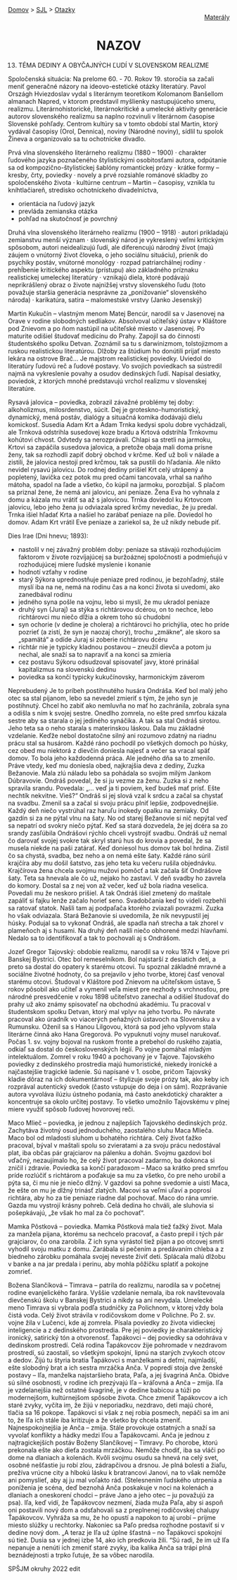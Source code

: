 <div align="center">
    <div align="left">
        <a href="/README.md">Domov</a>
        >
        <a href="../SLOVENCINA.md">SJL</a>
        >
        <a href="../ustne-otazky.md">Otazky</a>
    </div>
    <div align="right">
        <a href="https://drive.google.com/drive/folders/">Materály</a>
    </div>

# NAZOV
</div>

13. TÉMA DEDINY A OBYČAJNÝCH ĽUDÍ V SLOVENSKOM REALIZME

Spoločenská situácia:
Na prelome 60. - 70. Rokov 19. storočia sa začali meniť generačné názory na ideovo-estetické otázky literatúry. Pavol Országh Hviezdoslav vydal s literárnym teoretikom Kolomanom Banšellom almanach Napred, v ktorom predstavil myšlienky nastupujúceho smeru, realizmu. Literárnohistorické, literárnokritické a umelecké aktivity generácie autorov slovenského realizmu sa naplno rozvinuli v literárnom časopise Slovenské pohľady. Centrom kultúry sa v tomto období stal Martin, ktorý vydával časopisy (Orol, Dennica), noviny (Národné noviny), sídlil tu spolok Žineva a organizovalo sa tu ochotnícke divadlo.

Prvá vlna slovenského literárneho realizmu
(1880 – 1900)
· charakter ľudového jazyka poznačeného štylistickými osobitosťami autora, odpútanie sa od
kompozično-štylistickej šablóny romantickej prózy
· krátke formy – kresby, črty, poviedky
· novely a prvé rozsiahle románové skladby zo spoločenského života
· kultúrne centrum – Martin – časopisy, vznikla tu kníhtlačiareň, stredisko ochotníckeho divadelníctva, 
- orientácia na ľudový jazyk
- prevláda zemianska otázka
- pohľad na skutočnosť je povrchný

Druhá vlna slovenského literárneho realizmu
(1900 – 1918)
· autori prikladajú zemianstvu menší význam
· slovenský národ je vykreslený veľmi kritickým spôsobom, autori neidealizujú ľudí, ale diferencujú národný život (majú záujem o vnútorný život človeka, o jeho sociálnu situáciu), prienik do psychiky postáv, vnútorné monológy
· rozpad patriarchálnej rodiny
· prehĺbenie kritického aspektu (prístupu) ako základného príznaku realistickej umeleckej literatúry
· vznikajú diela, ktoré podávajú neprikrášlený obraz o živote najnižšej vrstvy slovenského ľudu (toto považuje staršia generácia nesprávne za „ponižovanie“ slovenského národa)
· karikatúra, satira – malomestské vrstvy (Janko Jesenský)

Martin Kukučín – vlastným menom Matej Bencúr, narodil sa v Jasenovej na Orave v rodine slobodných sedliakov. Absolvoval učiteľský ústav v Kláštore pod Znievom a po ňom nastúpil na učiteľské miesto v Jasenovej. Po maturite odišiel študovať medicínu do Prahy. Zapojil sa do činnosti študentského spolku Detvan. Zoznámil sa tu s darwinizmom, tolstojizmom a ruskou realistickou literatúrou. Dlžoby za štúdium ho donútili prijať miesto lekára na ostrove Brač... 
Je majstrom realistickej poviedky. Uviedol do literatúry ľudovú reč a ľudové postavy. Vo svojich poviedkach sa sústredil najmä na vykreslenie povahy a osudov dedinských ľudí. Napísal desiatky, poviedok, z ktorých mnohé predstavujú vrchol realizmu v slovenskej literatúre.

Rysavá jalovica – poviedka, zobrazil závažné problémy tej  doby: alkoholizmus, milosrdenstvo, súcit. Dej je groteskno-humoristický, dynamický, mená postáv, dialógy a situačná komika dodávajú dielu komickosť. Susedia Adam Krt a Adam Trnka kedysi spolu dobre vychádzali, ale Trnková odstrihla susedovej koze bradu a Krtová odstrihla Trnkovmu kohútovi chvost. Odvtedy sa nerozprávali. Chlapi sa stretli na jarmoku, Krtovi sa zapáčila susedova jalovica, a pretože  obaja mali doma prísne ženy, tak sa rozhodli zapiť dobrý obchod v krčme. Keď už boli v nálade a zistili, že jalovica nestojí pred krčmou, tak sa pustili do hľadania. Ale nikto nevidel rysavú jalovicu. Do rodnej dediny prišiel Krt celý utrápený a popletený, lavička cez potok mu pred očami tancovala, vrhal sa naňho mátoha, spadol na ľade a všetko, čo kúpil na jarmoku, porozbíjal. S plačom sa priznal žene, že nemá ani jalovicu, ani peniaze. Žena Eva ho vyhnala z domu a kázala mu vrátiť sa až s jalovicou. Trnka doviedol ku Krtovcom jalovicu, lebo jeho žena ju odviazala spred krčmy nevediac, že ju predal. Trnka išiel hľadať Krta a našiel ho zarábať peniaze na píle. Doviedol ho domov. Adam Krt vrátil Eve peniaze a zariekol sa, že už nikdy nebude piť. 

Dies Irae (Dni hnevu; 1893):
- nastolil v nej závažný problém doby: peniaze sa stávajú rozhodujúcim faktorom v živote rozvíjajúcej sa buržoáznej spoločnosti a podmieňujú v rozhodujúcej miere ľudské myslenie i konanie
- hodnotí vzťahy v rodine
- starý Sýkora uprednostňuje peniaze pred rodinou, je bezohľadný, stále myslí iba na ne, nemá na rodinu čas a na konci života si uvedomí, ako zanedbával rodinu
- jedného syna pošle na vojnu, lebo si myslí, že mu ukradol peniaze
- druhý syn (Juraj) sa stýka s richtárovou dcérou, on to nechce, lebo richtárovci mu niečo dĺžia a okrem toho sú chudobní
- syn ochorie (v dedine je cholera) a richtárovci ho prichýlia, otec ho príde pozrieť (a zistí, že syn je naozaj chorý), trochu „zmäkne“, ale skoro sa „spamätá“ a odíde
Juraj si zoberie richtárovu dcéru
- richtár nie je typicky kladnou postavou – zneužil dievča a potom ju nechal, ale snaží sa to napraviť a na konci sa zmieria
- cez postavu Sýkoru odsudzoval spisovateľ javy, ktoré prinášal kapitalizmus na slovenskú dedinu
- poviedka sa končí typicky kukučínovsky, harmonickým záverom

Neprebudený
Je to príbeh postihnutého husára Ondráša. Keď bol malý jeho otec sa stal pijanom, lebo sa nevedel zmieriť s tým, že jeho syn je postihnutý. Chcel ho zabiť ako nemluvňa no mať ho zachránila, zobrala syna a odišla s ním k svojej sestre. Onedlho zomrela, no ešte pred smrťou kázala sestre aby sa starala o jej jediného synáčika. A tak sa stal Ondráš sirotou. Jeho teta sa o neho starala s materinskou láskou. Dala mu základné vzdelanie. Keďže nebol dostatočne silný ani rozumovo zdatný na riadnu prácu stal sa husárom. Každé ráno pochodil po všetkých domoch po húsky, cez obed mu niektorá z dievčin doniesla najesť a večer sa vracal späť domov. To bola jeho každodenná práca.
Ale jedného dňa sa to zmenilo. Práve vtedy, keď mu doniesla obed, najkrajšia deva z dediny, Zuzka Bežanovie. Mala zlú náladu lebo sa pohádala so svojim milým Jankom Dúbravovie. Ondráš povedal, že si ju vezme za ženu. Zuzka si z neho spravila srandu. Povedala: „... veď ja ti poviem, keď budeš mať prísť. Ešte nechtík nekvitne. Vieš?“ Ondráš si jej slová vzal k srdcu a začal sa chystať na svadbu. Zmenil sa a začal si svoju prácu plniť lepšie, zodpovednejšie. Každý deň niečo vystrúhal raz haruľu inokedy opalku na zemiaky. Od gazdín si za ne pýtal vlnu na šaty.
No od starej Bežanovie si nič nepýtal veď sa nepatrí od svokry niečo pýtať. Keď sa stará dozvedela, že jej dcéra sa zo srandy zasľúbila Ondrášovi rýchlo chceli vystrojiť svadbu. Ondráš už nemal čo darovať svojej svokre tak skryl starú hus do krovia a povedal, že sa musela niekde na paši zatárať. Keď doniesol hus domov tak bol hrdina. Zistil čo sa chystá, svadba, bez neho a on nemá ešte šaty. Každé ráno súril krajčíra aby mu došil šatstvo, zas jeho teta ku večeru rušila objednávku. Krajčírova žena chcela svojmu mužovi pomôcť a tak začala šiť Ondrášove šaty.
Teta sa hnevala ale čo už, nejako ho zastaví. V deň svadby ho zavrela do komory. Dostal sa z nej von až večer, keď už bola riadna veselica. Povedali mu že neskoro prišiel. A tak Ondráš išiel zmetený do maštale zapáliť si fajku lenže začalo horieť seno. Svadobčania keď to videli rozbehli sa ratovať statok. Našli tam aj podpaľača ktorého zviazali povrazmi.
Zuzka ho však odviazala. Stará Bežanovie si uvedomila, že nik nevypustil jej húsky. Podujal sa to vykonať Ondráš, ale spadla naň strecha a tak zhorel v plameňoch aj s husami. Na druhý deň našli niečo obhorené medzi hlavňami. Nedalo sa to identifikovať a tak to pochovali aj s Ondrášom.

Jozef Gregor Tajovský: obdobie realizmu, narodil sa v roku 1874 v Tajove pri Banskej Bystrici. Otec bol remeselníkom. Bol najstarší z desiatich detí, a preto sa dostal do opatery k starému otcovi. Tu spoznal základné mravné a sociálne životné hodnoty, čo sa prejavilo v jeho tvorbe, ktorej časť venoval starému otcovi. Študoval v Kláštore pod Znievom na učiteľskom ústave, 5 rokov pôsobil ako učiteľ a vymenil veľa miest pre nezhody s vrchnosťou, pre národné presvedčenie v roku 1898 učiteľstvo zanechal a odišiel študovať do prahy už ako známy spisovateľ na obchodnú akadémiu. Tu pracoval v študentskom spolku Detvan, ktorý mal vplyv na jeho tvorbu. Po návrate pracoval ako úradník vo viacerých peňažných ústavoch na Slovensku a v Rumunsku. Oženil sa s Hanou Lilgovou, ktorá sa pod jeho vplyvom stala literárne činná ako Hana Gregorová. Po vypuknutí vojny musel narukovať. Počas 1. sv. vojny bojoval na ruskom fronte a prebehol do ruského zajatia, odkiaľ sa dostal do československých légií. Po vojne pomáhal mladým intelektuálom.  Zomrel v roku 1940 a pochovaný je v Tajove.
Tajovského poviedky z dedinského prostredia majú humoristické, niekedy ironické a najčastejšie tragické ladenie. Sú napísané v 1. osobe, pričom Tajovský kladie dôraz na ich dokumentárnosť – štylizuje svoje prózy tak, ako keby ich rozprával autentický svedok (často vstupuje do deja i on sám). Rozprávanie autora vyvoláva ilúziu ústneho podania, má často anekdotický charakter a koncentruje sa okolo určitej postavy. To všetko umožnilo Tajovskému v plnej miere využiť spôsob ľudovej hovorovej reči.

Maco Mlieč – poviedka, je jednou z najlepších Tajovského dedinských próz. Zachytáva životný osud jednoduchého, zaostalého sluhu Maca Mlieča. Maco bol od mladosti sluhom u bohatého richtára. Celý život ťažko pracoval, býval v maštali spolu so zvieratami a za svoju prácu nedostával plat, iba občas pár grajciarov na pálenku a dohán. Svojmu gazdovi bol vďačný, nezaujímalo ho, že celý život pracoval zadarmo, ba dokonca si zničil i zdravie. Poviedka sa končí paradoxom – Maco sa krátko pred smrťou príde rozlúčiť s richtárom a poďakuje sa mu za všetko, čo pre neho urobil a pýta sa, či mu nie je niečo dlžný. V gazdovi sa pohne svedomie a uistí Maca, že ešte on mu je dlžný trinásť zlatých. Macovi sa veľmi uľaví a poprosí richtára, aby ho za tie peniaze riadne dal pochovať. Maco do rána umrie. Gazda mu vystrojí krásny pohreb. Celá dedina ho chváli, ale sluhovia si pošepkávajú, „že však ho mal za čo pochovať“.

Mamka Pôstková – poviedka. Mamka Pôstková mala tiež ťažký život. Mala za manžela pijana, ktorému sa nechcelo pracovať, a často prepil i tých pár grajciarov, čo ona zarobila. Z ich syna vyrástol tiež pijan a po otcovej smrti vyhodil svoju matku z domu. Zarábala si pečením a predávaním chleba a z biedneho zárobku pomáhala svojej neveste živiť deti. Splácala malú dlžobu v banke a na jar predala i perinu, aby mohla pôžičku splatiť a pokojne zomrieť. 

Božena Slančíková – Timrava – patrila do realizmu, narodila sa v početnej rodine evanjelického farára. Vyššie vzdelanie nemala, iba rok navštevovala dievčenskú školu v Banskej Bystrici a nikdy sa ani nevydala. Umelecké meno Timrava si vybrala podľa studničky za Polichnom, v ktorej vždy bola čistá voda. Celý život strávila v rodičovskom dome v Polichne. Po 2. sv. vojne žila v Lučenci, kde aj zomrela.
Písala poviedky zo života vidieckej inteligencie a z dedinského prostredia. Pre jej poviedky je charakteristický ironický, satirický tón a otvorenosť.
Ťapákovci – dej poviedky sa odohráva v dedinskom prostredí. Celá rodina Ťapákovcov žije pohromade v nezdravom prostredí, sú zaostalí, so všetkým spokojní, lipnú na starých zvykoch otcov a dedov. Žijú tu štyria bratia Ťapákovci s manželkami a deťmi, najmladší, ešte slobodný brat a ich sestra mrzáčka Anča. V popredí stoja dve ženské postavy – Iľa, manželka najstaršieho brata, Paľa, a jej  švagriná Anča. Obidve sú silné osobnosti, v rodine ich prezývajú Iľa – kráľovná a Anča – zmija. Iľa je vzdelanejšia než ostatné švagriné, je v dedine babicou a túži po modernejšom, kultúrnejšom spôsobe života. Chce zmeniť Ťapákovcov a ich staré zvyky, vyčíta im, že žijú v neporiadku, nezdravo, deti majú choré, tlačia sa 16 pokope. Ťapákovci si však z nej robia posmech, nepáči sa im ani to, že Iľa ich stále iba kritizuje a že všetko by chcela zmeniť. Najnespokojnejšia je Anča – zmija. Stále provokuje ostatných a snaží sa vyvolať konflikty a hádky medzi Iľou a Ťapákovcami. Anča je jednou z najtragickejších postáv Boženy Slančíkovej – Timravy. Po chorobe, ktorú prekonala ešte ako dieťa zostala mrzáčkou. Nemôže chodiť, iba sa vláči po dome na dlaniach a kolenách. Kvôli svojmu osudu sa  hnevá na celý svet, osobné nešťastie ju robí zlou, zádrapčivou a drsnou. Je plná bolesti a žiaľu, prežíva vrúcne city a hlbokú lásku k bratrancovi Janovi, na to však nemôže ani pomyslieť, aby aj ju mal voľakto rád. (Stelesnením ľudského utrpenia a poníženia je scéna, deď beznohá Anča poskakuje v noci na kolenách a dlaniach a oneskorení chodci – práve Jano a jeho otec – ju považujú za psa). Iľa, keď vidí, že Ťapákovcov nezmení, žiada muža Paľa, aby si aspoň oni postavili nový dom a odsťahovali sa z preplnenej rodičovskej chalupy Ťapákovcov. Vyhráža sa mu, že ho opustí a napokon to aj urobí – prijme miesto slúžky u rechtorky. Nakoniec sa Paľo predsa rozhodne postaviť si v dedine nový dom. „A teraz je Iľa už úplne šťastná – no Ťapákovci spokojní sú tiež. Dusia sa v jednej izbe 14, ako ich predkovia žili. “Sú radi, že im už Iľa nepanuje a nenúti ich zmeniť staré zvyky, iba kalika Anča sa trápi plná beznádejnosti a trpko ľutuje, že sa vôbec narodila.

SPŠJM okruhy 2022 edit
 
